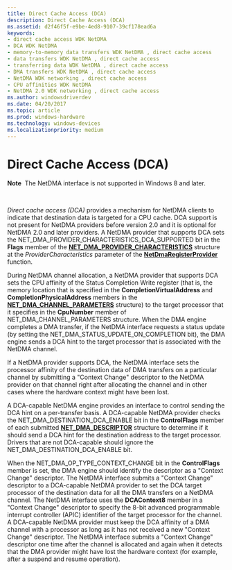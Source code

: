 ```yaml
---
title: Direct Cache Access (DCA)
description: Direct Cache Access (DCA)
ms.assetid: d2f46f5f-e9be-4ed8-9107-39cf178ead6a
keywords:
- direct cache access WDK NetDMA
- DCA WDK NetDMA
- memory-to-memory data transfers WDK NetDMA , direct cache access
- data transfers WDK NetDMA , direct cache access
- transferring data WDK NetDMA , direct cache access
- DMA transfers WDK NetDMA , direct cache access
- NetDMA WDK networking , direct cache access
- CPU affinities WDK NetDMA
- NetDMA 2.0 WDK networking , direct cache access
ms.author: windowsdriverdev
ms.date: 04/20/2017
ms.topic: article
ms.prod: windows-hardware
ms.technology: windows-devices
ms.localizationpriority: medium
---
```


# Direct Cache Access (DCA)


**Note**  The NetDMA interface is not supported in Windows 8 and later.

 




*Direct cache access (DCA)* provides a mechanism for NetDMA clients to indicate that destination data is targeted for a CPU cache. DCA support is not present for NetDMA providers before version 2.0 and it is optional for NetDMA 2.0 and later providers. A NetDMA provider that supports DCA sets the NET\_DMA\_PROVIDER\_CHARACTERISTICS\_DCA\_SUPPORTED bit in the **Flags** member of the [**NET\_DMA\_PROVIDER\_CHARACTERISTICS**](https://msdn.microsoft.com/library/windows/hardware/ff568738) structure at the *ProviderCharacteristics* parameter of the [**NetDmaRegisterProvider**](https://msdn.microsoft.com/library/windows/hardware/ff568336) function.

During NetDMA channel allocation, a NetDMA provider that supports DCA sets the CPU affinity of the Status Completion Write register (that is, the memory location that is specified in the **CompletionVirtualAddress** and **CompletionPhysicalAddress** members in the [**NET\_DMA\_CHANNEL\_PARAMETERS**](https://msdn.microsoft.com/library/windows/hardware/ff568732) structure) to the target processor that it specifies in the **CpuNumber** member of NET\_DMA\_CHANNEL\_PARAMETERS structure. When the DMA engine completes a DMA transfer, if the NetDMA interface requests a status update (by setting the NET\_DMA\_STATUS\_UPDATE\_ON\_COMPLETION bit), the DMA engine sends a DCA hint to the target processor that is associated with the NetDMA channel.

If a NetDMA provider supports DCA, the NetDMA interface sets the processor affinity of the destination data of DMA transfers on a particular channel by submitting a "Context Change" descriptor to the NetDMA provider on that channel right after allocating the channel and in other cases where the hardware context might have been lost.

A DCA-capable NetDMA engine provides an interface to control sending the DCA hint on a per-transfer basis. A DCA-capable NetDMA provider checks the NET\_DMA\_DESTINATION\_DCA\_ENABLE bit in the **ControlFlags** member of each submitted [**NET\_DMA\_DESCRIPTOR**](https://msdn.microsoft.com/library/windows/hardware/ff568734) structure to determine if it should send a DCA hint for the destination address to the target processor. Drivers that are not DCA-capable should ignore the NET\_DMA\_DESTINATION\_DCA\_ENABLE bit.

When the NET\_DMA\_OP\_TYPE\_CONTEXT\_CHANGE bit in the **ControlFlags** member is set, the DMA engine should identify the descriptor as a "Context Change" descriptor. The NetDMA interface submits a "Context Change" descriptor to a DCA-capable NetDMA provider to set the DCA target processor of the destination data for all the DMA transfers on a NetDMA channel. The NetDMA interface uses the **DCAContext8** member in a "Context Change" descriptor to specify the 8-bit advanced programmable interrupt controller (APIC) identifier of the target processor for the channel. A DCA-capable NetDMA provider must keep the DCA affinity of a DMA channel with a processor as long as it has not received a new "Context Change" descriptor. The NetDMA interface submits a "Context Change" descriptor one time after the channel is allocated and again when it detects that the DMA provider might have lost the hardware context (for example, after a suspend and resume operation).

 

 





